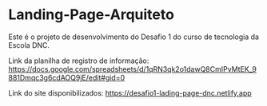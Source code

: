 # Landing-Page-Arquiteto
Este é o projeto de desenvolvimento do Desafio 1 do curso de tecnologia da Escola DNC. 

Link da planilha de registro de informação:  https://docs.google.com/spreadsheets/d/1qRN3qk2o1dawQ8CmIPyMtEK_9881Dmqc3g6cdAOQ9jE/edit#gid=0

Link do site disponibilizados: https://desafio1-lading-page-dnc.netlify.app
